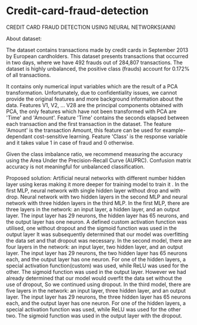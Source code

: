 # Credit-card-fraud-detection
CREDIT CARD FRAUD DETECTION USING NEURAL NETWORKS(ANN)

About dataset:

The dataset contains transactions made by credit cards in September 2013 by European cardholders.
This dataset presents transactions that occurred in two days, where we have 492 frauds out of 284,807 transactions. The dataset is highly unbalanced, the positive class (frauds) account for 0.172% of all transactions.

It contains only numerical input variables which are the result of a PCA transformation. Unfortunately, due to confidentiality issues, we cannot provide the original features and more background information about the data. Features V1, V2, … V28 are the principal components obtained with PCA, the only features which have not been transformed with PCA are 'Time' and 'Amount'. Feature 'Time' contains the seconds elapsed between each transaction and the first transaction in the dataset. The feature 'Amount' is the transaction Amount, this feature can be used for example-dependant cost-sensitive learning. Feature 'Class' is the response variable and it takes value 1 in case of fraud and 0 otherwise.

Given the class imbalance ratio, we recommend measuring the accuracy using the Area Under the Precision-Recall Curve (AUPRC). Confusion matrix accuracy is not meaningful for unbalanced classification.


Proposed solution:
Artificial neural networks with different number hidden layer using keras making it more deeper for training model to train it .
In the first MLP, neural network with single hidden layer without drop and with drop.
 Neural network with two hidden layers in the second MLP and  neural network with three hidden layers in the third MLP.
 In the first MLP, there are three layers in the network: an input layer, a hidden layer, and an output layer.
The input layer has 29 neurons, the hidden layer has 65 neurons, and the output layer has one neuron.
 A defined custom activation function was utilised, one without dropout and the sigmoid function was used in the output layer
It was subsequently determined that our model was overfitting the data set and that dropout was necessary.
In the second model, there are four layers in the network: an input layer, two hidden layer, and an output layer.
The input layer has 29 neurons, the two hidden layer has 65 neurons each, and the output layer has one neuron.
For one of the hidden layers, a special activation function(custom) was used, while ReLU was used for the other.
The sigmoid function was used in the output layer.
However we had already determined that our model would overfit the data set without the use of dropout, So we continued using dropout.
In the third model, there are five layers in the network: an input layer, three hidden layer, and an output layer.
The input layer has 29 neurons, the three hidden layer has 65 neurons each, and the output layer has one neuron.
For one of the hidden layers, a special activation function was used, while ReLU was used for the other two.
The sigmoid function was used in the output layer with the dropout.


 

